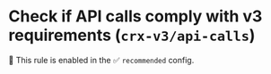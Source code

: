 # Check if API calls comply with v3 requirements (`crx-v3/api-calls`)

💼 This rule is enabled in the ✅ `recommended` config.

<!-- end auto-generated rule header -->

